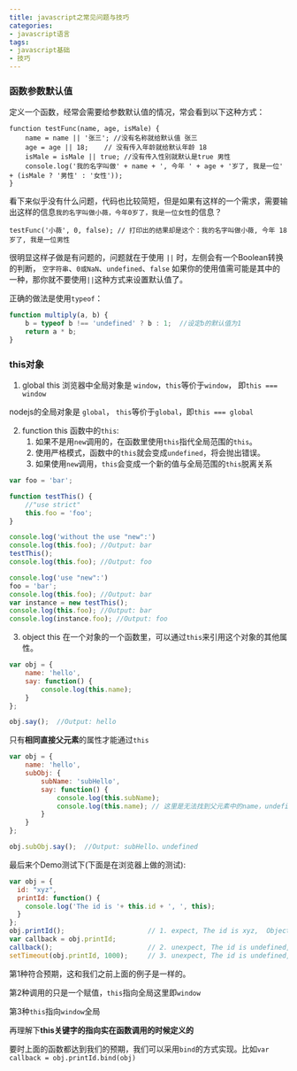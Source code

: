 ```yaml
---
title: javascript之常见问题与技巧
categories:
- javascript语言
tags:
- javascript基础
- 技巧
---
```


### 函数参数默认值
定义一个函数，经常会需要给参数默认值的情况，常会看到以下这种方式：
```
function testFunc(name, age, isMale) {
    name = name || '张三'; //没有名称就给默认值 张三
    age = age || 18;    // 没有传入年龄就给默认年龄 18
    isMale = isMale || true; //没有传入性别就默认是true 男性 
    console.log('我的名字叫做' + name + ', 今年 ' + age + '岁了, 我是一位' + (isMale ? '男性' : '女性'));
}
```
看下来似乎没有什么问题，代码也比较简短，但是如果有这样的一个需求，需要输出这样的信息`我的名字叫做小薇，今年0岁了，我是一位女性`的信息？ 
```
testFunc('小薇', 0, false); // 打印出的结果却是这个：我的名字叫做小薇, 今年 18岁了, 我是一位男性
```
很明显这样子做是有问题的，问题就在于使用 `||` 时，左侧会有一个Boolean转换的判断， `空字符串`、`0或NaN`、`undefined`、`false` 如果你的使用值需可能是其中的一种，那你就不要使用`||`这种方式来设置默认值了。

正确的做法是使用`typeof`：
``` javascript
function multiply(a, b) {
    b = typeof b !== 'undefined' ? b : 1;  //设定b的默认值为1
    return a * b;
}
```

### this对象
1. global this
浏览器中全局对象是 `window`，`this`等价于`window`， 即`this === window`

nodejs的全局对象是 `global`， `this`等价于`global`，即`this === global`

2. function this
函数中的`this`:
    1. 如果不是用`new`调用的，在函数里使用`this`指代全局范围的`this`。
    2. 使用严格模式，函数中的`this`就会变成`undefined`，将会抛出错误。
    3. 如果使用`new`调用，`this`会变成一个新的值与全局范围的`this`脱离关系
``` javascript
var foo = 'bar';

function testThis() {
    //"use strict"
    this.foo = 'foo';
}

console.log('without the use "new":')
console.log(this.foo); //Output: bar
testThis();
console.log(this.foo); //Output: foo

console.log('use "new":')
foo = 'bar';
console.log(this.foo); //Output: bar
var instance = new testThis();
console.log(this.foo); //Output: bar
console.log(instance.foo); //Output: foo
```

3. object this
在一个对象的一个函数里，可以通过`this`来引用这个对象的其他属性。
``` javascript
var obj = {
    name: 'hello',
    say: function() { 
        console.log(this.name);
    }
};

obj.say();  //Output: hello
```
只有**相同直接父元素**的属性才能通过`this`
``` javascript
var obj = {
    name: 'hello',
    subObj: {
        subName: 'subHello',
        say: function() {
            console.log(this.subName);
            console.log(this.name); // 这里是无法找到父元素中的name，undefined
        }
    }
};

obj.subObj.say();  //Output: subHello、undefined
```
最后来个Demo测试下(下面是在浏览器上做的测试):
``` javascript
var obj = {
  id: "xyz",
  printId: function() {
    console.log('The id is '+ this.id + ', ', this);
  }
};
obj.printId();                     // 1. expect, The id is xyz,  Object {id: "xyz"}
var callback = obj.printId;
callback();                        // 2. unexpect, The id is undefined,  Window {external: ....
setTimeout(obj.printId, 1000);     // 3. unexpect, The id is undefined,  Window {external: ....
```
第1种符合预期，这和我们之前上面的例子是一样的。

第2种调用的只是一个赋值，`this`指向全局这里即`window`

第3种`this`指向`window`全局

再理解下**this关键字的指向实在函数调用的时候定义的**

要时上面的函数都达到我们的预期，我们可以采用`bind`的方式实现。比如`var callback = obj.printId.bind(obj)`

